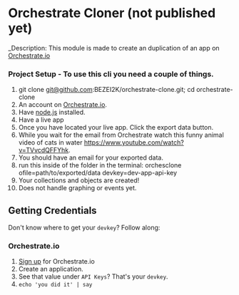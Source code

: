 # Orchestrate Cloner (not published yet)

_Description: This module is made to create an duplication of an app on [Orchestrate.io][]

### Project Setup - To use this cli you need a couple of things.

1. git clone git@github.com:BEZEI2K/orchestrate-clone.git; cd orchestrate-clone
2. An account on [Orchestrate.io][].
3. Have [node.js] installed.
4. Have a live app
5. Once you have located your live app. Click the export data button.
6. While you wait for the email from Orchestrate watch this funny animal video of cats in water https://www.youtube.com/watch?v=TVvcdQFFYhk.
7. You should have an email for your exported data.
8. run this inside of the folder in the terminal:
  orchesclone ofile=path/to/exported/data devkey=dev-app-api-key
9. Your collections and objects are created!
10. Does not handle graphing or events yet.


## Getting Credentials

Don't know where to get your `devkey`? Follow along:

### Orchestrate.io
1. [Sign up](https://dashboard.orchestrate.io/sessions/login) for Orchestrate.io
2. Create an application.
3. See that value under `API Keys`? That's your `devkey`.
4. `echo 'you did it' | say`

[Orchestrate.io]: http://orchestrate.io/
[node.js]: http://nodejs.org/
